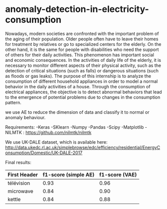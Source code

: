 # anomaly-detection-in-electricity-consumption

Nowadays, modern societies are confronted with the important problem of the aging of their population.
Older people often have to leave their homes for treatment by relatives or go to specialized centers for the elderly.
On the other hand, it is the same for people with disabilities who need the support of others for their daily activities.
This phenomenon has important social and economic consequences. In the activities of daily life of the elderly,
it is necessary to monitor different aspects of their physical activity, such as the detection of critical situations
(such as falls) or dangerous situations (such as floods or gas leaks). The purpose of this internship is to analyze the
consumption of different household appliances in order to model a normal behavior in the daily activities of a house.
Through the consumption of electrical appliances, the objective is to detect abnormal behaviors that lead to the emergence
of potential problems due to changes in the consumption pattern.

we use AE to reduce the dimension of data and classify it to normal or anomaly behaviour.


Requirements:
  -Keras
  -SKlearn
  -Numpy
  -Pandas
  -Scipy
  -Matplotlib
  -NILMTK : https://github.com/nilmtk/nilmtk



We use UK-DALE dataset, which is available here:
http://data.ukedc.rl.ac.uk/simplebrowse/edc/efficiency/residential/EnergyConsumption/Domestic/UK-DALE-2017


Final results:

| First Header  | f1-score (simple AE) | f1-score (VAE) |
| ------------- | ------------- | ------------- |
| télévision  | 0.93  | 0.96 |
| microwave  | 0.84  | 0.90 |
| kettle  | 0.84  | 0.88 |

